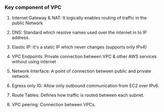 ### Key component of VPC

1. Internet Gateway & NAT: It logically enables routing of traffic in the public Network

2. DNS: Standard which resolve names used over the internet in to IP address.

3. Elastic IP: It's a static IP which never changes (supports only IPv4)

4. VPC Endpoints: Private connection between VPC & other AWS services without using internet

5. Network Interface: A point of connection between public and private network.

6. Egress only IG: Allow only outbound communication from EC2 over IPv6.

7. Route Tables: Defines how traffic is routed between each subnet.

8. VPC peering: Connection between VPCs.
